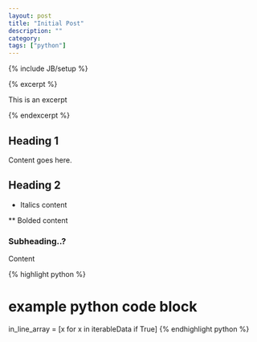 ```yaml
---
layout: post
title: "Initial Post"
description: ""
category: 
tags: ["python"]
---
```

{% include JB/setup %}

{% excerpt %}

This is an excerpt

{% endexcerpt %}

## Heading 1
Content goes here.

## Heading 2

* Italics content

** Bolded content

### Subheading..?
Content

{% highlight python %}
# example python code block
in_line_array = [x for x in iterableData if True]
{% endhighlight python %}